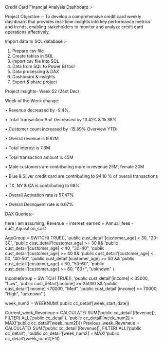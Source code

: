 Credit Card Financial Analysis Dashboard :-

Project Objective :-
To develop a comprehensive credit  card weekly dashboard that  provides real-time insights into key  performance metrics and trends,  enabling stakeholders to monitor  and analyze credit card operations 
effectively.

Import data to SQL database :-
1. Prepare csv file 
2. Create tables in SQL
3. import csv file into SQL
4. Data from SQL to Power BI tool
5. Data processing & DAX
6. Dashboard & insights
7. Export & share project

Project Insights- Week 52 (24st Dec)

Week of the Week change: 

• Revenue decreased by -9.4%, 

• Total Transaction Amt Decreased by 13.41% & 15.38%.

• Customer count increased by -15.89% Overview YTD:

• Overall revenue is 9.82M

• Total interest is 7.8M

• Total transaction amount is 45M

• Male customers are contributing more in revenue 25M, female 20M

• Blue & Silver credit card are contributing to 94.10 % of overall transactions

• TX, NY & CA is contributing to 68%

• Overall Activation rate is 57.47%

• Overall Delinquent rate is 6.07%


DAX Queries:-

here I am assuming, Revenue = interest_earned + Annual_fees - cust_Aquisition_cost

AgeGroup = SWITCH(
 TRUE(),
 'public cust_detail'[customer_age] < 30, "20-30",
 'public cust_detail'[customer_age] >= 30 && 'public cust_detail'[customer_age] < 40, "30-40",
 'public cust_detail'[customer_age] >= 40 && 'public cust_detail'[customer_age] < 50, "40-50",
 'public cust_detail'[customer_age] >= 50 && 'public cust_detail'[customer_age] < 60, "50-60",
 'public cust_detail'[customer_age] >= 60, "60+",
 "unknown"
 )
 
IncomeGroup = SWITCH(
 TRUE(),
 'public cust_detail'[income] < 35000, "Low",
 'public cust_detail'[income] >= 35000 && 'public cust_detail'[income] <70000, "Med",
 'public cust_detail'[income] >= 70000, "High",
 "unknown"
)

week_num2 = WEEKNUM('public cc_detail'[week_start_date])

Current_week_Reveneue = CALCULATE(
 SUM('public cc_detail'[Revenue]),
 FILTER(
 ALL('public cc_detail'),
 'public cc_detail'[week_num2] = MAX('public cc_detail'[week_num2]))) 
Previous_week_Reveneue = CALCULATE(
 SUM('public cc_detail'[Revenue]),
 FILTER(
 ALL('public cc_detail'),
 'public cc_detail'[week_num2] = MAX('public cc_detail'[week_num2])-1))




